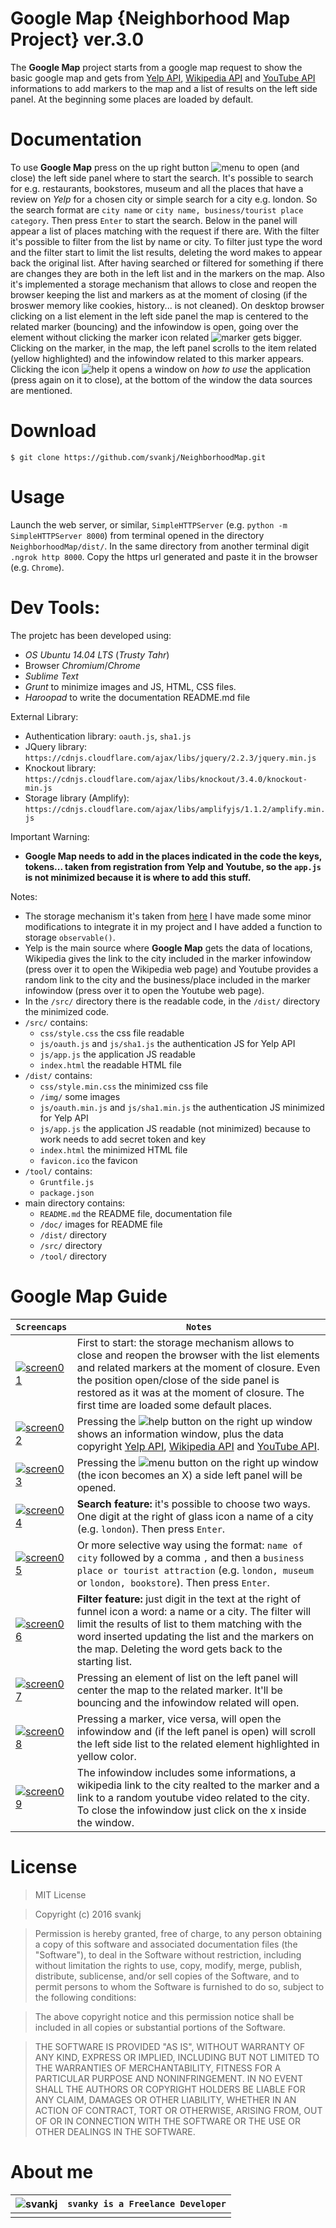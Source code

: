 Google Map {Neighborhood Map Project} ver.3.0
===============================
The **Google Map** project starts from a google map request to show the basic google map and gets from [Yelp API](https://www.yelp.com/developers/), [Wikipedia API](https://www.mediawiki.org/wiki/MediaWiki) and [YouTube API](https://developers.google.com/youtube/) informations to add markers to the map and a list of results on the left side panel. At the beginning some places are loaded by default.

Documentation
===============================
To use **Google Map** press on the up right button ![menu](doc/menu.png) to open (and close) the left side panel where to start the search. It's possible to search for e.g. restaurants, bookstores, museum and all the places that have a review on *Yelp* for a chosen city or simple search for a city e.g. london. So the search format are `city name` or `city name, business/tourist place category`. Then press `Enter` to start the search. Below in the panel will appear a list of places matching with the request if there are. With the filter it's possible to filter from the list by name or city. To filter just type the word and the filter start to limit the list results, deleting the word makes to appear back the original list. After having searched or filtered for something if there are changes they are both in the left list and in the markers on the map. Also it's implemented a storage mechanism that allows to close and reopen the browser keeping the list and markers as at the moment of closing (if the broswer memory like cookies, history... is not cleaned). On desktop browser clicking on a list element in the left side panel the map is centered to the related marker (bouncing) and the infowindow is open, going over the element without clicking the marker icon related ![marker](doc/marker.png) gets bigger. Clicking on the marker, in the map, the left panel scrolls to the item related (yellow highlighted) and the infowindow related to this marker appears. Clicking the icon ![help](doc/help.png) it opens a window on *how to use* the application (press again on it to close), at the bottom of the window the data sources are mentioned.


Download
===============================
`$ git clone https://github.com/svankj/NeighborhoodMap.git`

Usage
===============================
Launch the web server, or similar, `SimpleHTTPServer` (e.g. `python -m SimpleHTTPServer 8000`) from terminal opened in the directory `NeighborhoodMap/dist/`. In the same directory from another terminal digit `.ngrok http 8000`. Copy the https url generated and paste it in the browser (e.g. `Chrome`).

Dev Tools:
===============================
The projetc has been developed using:
*	*OS Ubuntu 14.04 LTS* (*Trusty Tahr*)
*	Browser *Chromium*/*Chrome*
*	*Sublime Text*
*	*Grunt* to minimize images and JS, HTML, CSS files.
*	*Haroopad* to write the documentation README.md file

External Library:
*	Authentication library: `oauth.js`, `sha1.js`
*	JQuery library: `https://cdnjs.cloudflare.com/ajax/libs/jquery/2.2.3/jquery.min.js`
*	Knockout library: `https://cdnjs.cloudflare.com/ajax/libs/knockout/3.4.0/knockout-min.js`
*	Storage library (Amplify): `https://cdnjs.cloudflare.com/ajax/libs/amplifyjs/1.1.2/amplify.min.js`

Important Warning:
*	**Google Map needs to add in the places indicated in the code the keys, tokens... taken from registration from Yelp and Youtube, so the `app.js` is not minimized because it is where to add this stuff.**

Notes:
*	The storage mechanism it's taken from [here](https://gist.github.com/joeblack3108/24d810b57b7f5b37e21e) I have made some minor modifications to integrate it in my project and I have added a function to storage `observable()`.
*	Yelp is the main source where **Google Map** gets the data of locations, Wikipedia gives the link to the city included in the marker infowindow (press over it to open the Wikipedia web page) and Youtube provides a random link to the city and the business/place included in the marker infowindow (press over it to open the Youtube web page).
*	In the `/src/` directory there is the readable code, in the `/dist/` directory the minimized code.
*	`/src/` contains:
	* 	`css/style.css` the css file readable
	* 	`js/oauth.js` and `js/sha1.js` the authentication JS for Yelp API
	* 	`js/app.js` the application JS readable
	* 	`index.html` the readable HTML file
*	`/dist/` contains:
	*	`css/style.min.css` the minimized css file
	*	`/img/` some images
	*	`js/oauth.min.js` and `js/sha1.min.js` the authentication JS minimized for Yelp API
	*	`js/app.js` the application JS readable (not minimized) because to work needs to add secret token and key
	*	`index.html` the minimized HTML file
	*	`favicon.ico` the favicon
*	`/tool/` contains:
	*	`Gruntfile.js`
	*	`package.json`
*	main directory contains:
	*	`README.md` the README file, documentation file
	*	`/doc/` images for README file
	*	`/dist/` directory
	*	`/src/` directory
	*	`/tool/` directory


Google Map Guide
===============================
 `Screencaps` | `Notes`
--- | ---
[![screen01](doc/01.jpg)](doc/01.jpg) | First to start: the storage mechanism allows to close and reopen the browser with the list elements and related markers at the moment of closure. Even the position open/close of the side panel is restored as it was at the moment of closure. The first time are loaded some default places.
[![screen02](doc/02.jpg)](doc/02.jpg) | Pressing the ![help](doc/help.png) button on the right up window shows an information window, plus the data copyright [Yelp API](https://www.yelp.com/developers/), [Wikipedia API](https://www.mediawiki.org/wiki/MediaWiki) and [YouTube API](https://developers.google.com/youtube/).
[![screen03](doc/03.jpg)](doc/03.jpg) | Pressing the ![menu](doc/menu.png) button on the right up window (the icon becomes an X) a side left panel will be opened.
[![screen04](doc/04.jpg)](doc/04.jpg) | **Search feature:** it's possible to choose two ways. One digit at the right of glass icon a name of a city (e.g. `london`). Then press `Enter`.
[![screen05](doc/05.jpg)](doc/05.jpg) | Or more selective way using the format: `name of city` followed by a comma `,` and then a `business place or tourist attraction` (e.g. `london, museum` or `london, bookstore`).  Then press `Enter`.
[![screen06](doc/06.jpg)](doc/06.jpg) | **Filter feature:** just digit in the text at the right of funnel icon a word: a name or a city. The filter will limit the results of list to them matching with the word inserted updating the list and the markers on the map. Deleting the word gets back to the starting list.
[![screen07](doc/07.jpg)](doc/07.jpg) | Pressing an element of list on the left panel will center the map to the related marker. It'll be bouncing and the infowindow related will open.
[![screen08](doc/08.jpg)](doc/08.jpg) | Pressing a marker, vice versa, will open the infowindow and (if the left panel is open) will scroll the left side list to the related element highlighted in yellow color.
[![screen09](doc/09.jpg)](doc/09.jpg) | The infowindow includes some informations, a wikipedia link to the city realted to the marker and a link to a random youtube video related to the city. To close the infowindow just click on the x inside the window.

License
===============================
>MIT License

>Copyright (c) 2016 svankj

>Permission is hereby granted, free of charge, to any person obtaining a copy
of this software and associated documentation files (the "Software"), to deal
in the Software without restriction, including without limitation the rights
to use, copy, modify, merge, publish, distribute, sublicense, and/or sell
copies of the Software, and to permit persons to whom the Software is
furnished to do so, subject to the following conditions:

>The above copyright notice and this permission notice shall be included in all
copies or substantial portions of the Software.

>THE SOFTWARE IS PROVIDED "AS IS", WITHOUT WARRANTY OF ANY KIND, EXPRESS OR
IMPLIED, INCLUDING BUT NOT LIMITED TO THE WARRANTIES OF MERCHANTABILITY,
FITNESS FOR A PARTICULAR PURPOSE AND NONINFRINGEMENT. IN NO EVENT SHALL THE
AUTHORS OR COPYRIGHT HOLDERS BE LIABLE FOR ANY CLAIM, DAMAGES OR OTHER
LIABILITY, WHETHER IN AN ACTION OF CONTRACT, TORT OR OTHERWISE, ARISING FROM,
OUT OF OR IN CONNECTION WITH THE SOFTWARE OR THE USE OR OTHER DEALINGS IN THE
SOFTWARE.

About me
===============================
![svankj](https://avatars3.githubusercontent.com/u/17667643?v=3&s=100) | `svanky is a Freelance Developer`
--- | ---
 	|